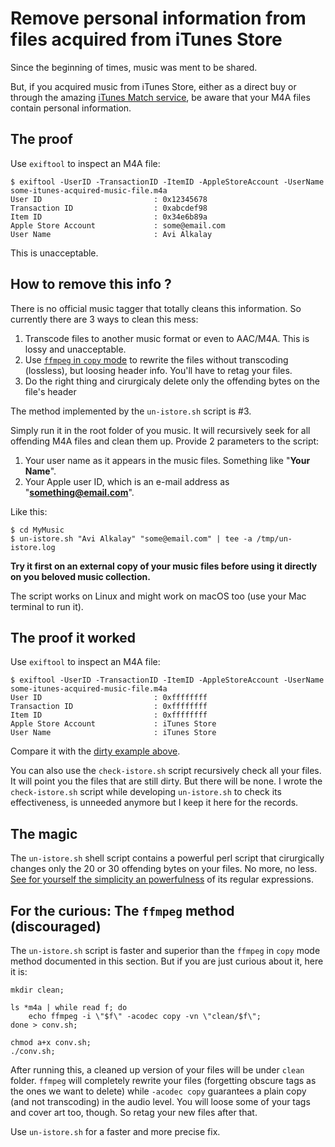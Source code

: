 # Remove personal information from files acquired from iTunes Store

Since the beginning of times, music was ment to be shared.

But, if you acquired music from iTunes Store, either as a direct buy or through the
amazing [iTunes Match service](http://www.apple.com/itunes/itunes-match/), be aware that
your M4A files contain personal information.

## The proof
Use ```exiftool``` to inspect an M4A file:

```console
$ exiftool -UserID -TransactionID -ItemID -AppleStoreAccount -UserName some-itunes-acquired-music-file.m4a
User ID                         : 0x12345678
Transaction ID                  : 0xabcdef98
Item ID                         : 0x34e6b89a
Apple Store Account             : some@email.com
User Name                       : Avi Alkalay
```

This is unacceptable.

## How to remove this info ?

There is no official music tagger that totally cleans this information. So currently there
are 3 ways to clean this mess:

1. Transcode files to another music format or even to AAC/M4A. This is lossy and
unacceptable.
2. Use [```ffmpeg``` in ```copy``` mode](#for-the-curious-the-ffmpeg-method-discouraged)
to rewrite the files without transcoding (lossless), but loosing header info. You'll have
to retag your files.
3. Do the right thing and cirurgicaly delete only the offending bytes on the file's header

The method implemented by the ```un-istore.sh``` script is #3.

Simply run it in the root folder of you music. It will recursively seek for all offending
M4A files and clean them up. Provide 2 parameters to the script:

1. Your user name as it appears in the music files. Something like "**Your Name**".
2. Your Apple user ID, which is an e-mail address as "**something@email.com**".

Like this:

```console
$ cd MyMusic
$ un-istore.sh "Avi Alkalay" "some@email.com" | tee -a /tmp/un-istore.log
```

**Try it first on an external copy of your music files before using it directly on you
beloved music collection.**

The script works on Linux and might work on macOS too (use your Mac terminal to run it).

## The proof it worked
Use ```exiftool``` to inspect an M4A file:

```console
$ exiftool -UserID -TransactionID -ItemID -AppleStoreAccount -UserName some-itunes-acquired-music-file.m4a
User ID                         : 0xffffffff
Transaction ID                  : 0xffffffff
Item ID                         : 0xffffffff
Apple Store Account             : iTunes Store
User Name                       : iTunes Store
```

Compare it with the [dirty example above](#the-proof).

You can also use the ```check-istore.sh``` script recursively check all your files. It
will point you the files that are still dirty. But there will be none. I wrote
the ```check-istore.sh``` script while developing ```un-istore.sh``` to check its
effectiveness, is unneeded anymore but I keep it here for the records.

## The magic

The ```un-istore.sh``` shell script contains a powerful perl script that cirurgically
changes only the 20 or 30 offending bytes on your files. No more, no less. [See for
yourself the simplicity an powerfulness](https://github.com/avibrazil/un-istore/blob/master/un-istore.sh)
of its regular expressions.

## For the curious: The ```ffmpeg``` method (discouraged)

The ```un-istore.sh``` script is faster and superior than the ```ffmpeg``` in ```copy```
mode method documented in this section. But if you are just curious about it, here it is:

```shell
mkdir clean;

ls *m4a | while read f; do
	echo ffmpeg -i \"$f\" -acodec copy -vn \"clean/$f\";
done > conv.sh;

chmod a+x conv.sh;
./conv.sh;
```

After running this, a cleaned up version of your files will be under ```clean``` folder.
```ffmpeg``` will completely rewrite your files (forgetting obscure tags as the ones
we want to delete) while ```-acodec copy``` guarantees a plain copy (and not transcoding) 
in the audio level. You will loose some of your tags and cover art too, though. So retag
your new files after that.

Use ```un-istore.sh``` for a faster and more precise fix.